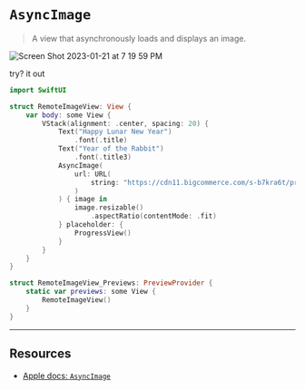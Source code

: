 # `AsyncImage`

> A view that asynchronously loads and displays an image.

![Screen Shot 2023-01-21 at 7 19 59 PM](https://user-images.githubusercontent.com/1819208/213895100-e628e7b9-c540-4db4-955f-cd216f902055.png)


try? it out

```swift
import SwiftUI

struct RemoteImageView: View {
    var body: some View {
        VStack(alignment: .center, spacing: 20) {
            Text("Happy Lunar New Year")
                .font(.title)
            Text("Year of the Rabbit")
                .font(.title3)
            AsyncImage(
                url: URL(
                    string: "https://cdn11.bigcommerce.com/s-b7kra6t/product_images/uploaded_images/deskr1pnthbdnz7wk7ma5p7qah7g2dlqkkygd6fk.jpeg"
                )
            ) { image in
                image.resizable()
                    .aspectRatio(contentMode: .fit)
            } placeholder: {
                ProgressView()
            }
        }
    }
}

struct RemoteImageView_Previews: PreviewProvider {
    static var previews: some View {
        RemoteImageView()
    }
}
```

***

## Resources

* [Apple docs: `AsyncImage`](https://developer.apple.com/documentation/swiftui/asyncimage)
